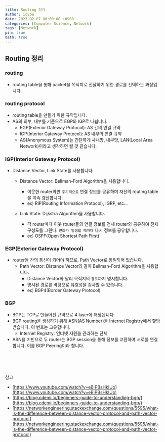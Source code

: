 ```yaml
---
title: Routing 정리
author: icyou
date: 2023-02-07 00:00:00 +0900
categories: [Computer Science, Network]
tags: [Network]
pin: true
math: true
---
```


## Routing 정리

### routing
- routing table을 통해 packet을 목적지로 전달하기 위한 경로를 선택하는 과정입니다.

### routing protocol
- routing table을 만들기 위한 규약입니다.
- AS의 외부, 내부를 기준으로 EGP와 IGP로 나뉩니다.
    + EGP(Exterior Gateway Protocol): AS 간의 연결 규약
    + IGP(Interior Gateway Protocol): AS 내부의 연결 규약
    * AS(Anonymous System)는 간단하게 사내망, 내부망, LAN(Local Area Network)이라고 생각하면 될 것 같습니다.

### IGP(Interior Gateway Protocol)
- Distance Vector, Link State를 사용합니다.
    - Distance Vector: Bellman-Ford Algorithm을 사용합니다.
        + 이웃한 router와만 `주기적으로` 연결 정보를 공유하며 자신의 routing table을 계속 갱신합니다.
        + ex) RIP(Routing Information Protocol), IGRP, etc...  

    - Link State: Dijkstra Algorithm을 사용합니다.
        + 각 router마다 이웃 router들의 연결 정보를 전체 router와 공유하여 전체 구성도를 그린다. `변화가 발생할 때마다` 다시 정보를 공유합니다.
        + ex) OSPF(Open Shortest Path First)

### EGP(Exterior Gateway Protocol)
- router들 간의 통신이 되어야 하므로, Path Vector로 통일되어 있습니다.
    - Path Vector: Distance Vector와 같이 Bellman-Ford Algorithm을 사용합니다.
        + Distance Vector와 달리 목적지의 `경로`까지 명시합니다.
        + 명시된 경로를 바탕으로 유효성을 검사할 수 있습니다.
        + ex) BGP4(Border Gateway Protocol)

### BGP 
- BGP는 TCP로 만들어진 규약으로 4 layer에 해당됩니다.
- BGP routing을 생성하기 위해 ASN(AS Number)을 Internet Registry에서 할당 받습니다. 이 번호는 고유합니다.
    + Internet Registry: 인터넷 자원을 관리하는 단체
- ASN을 기반으로 두 router는 BGP session을 통해 정보를 교환하여 서로를 연결합니다. 이를 BGP Peering이라 합니다.  



<br/><br/><br/><br/>
참고 
- [https://www.youtube.com/watch?v=eBiPBsHkIUo](https://www.youtube.com/watch?v=eBiPBsHkIUo)
- [https://blog.cdemi.io/beginners-guide-to-understanding-bgp/](https://blog.cdemi.io/beginners-guide-to-understanding-bgp/)
- [https://networkengineering.stackexchange.com/questions/5595/what-is-the-difference-between-distance-vector-protocol-and-path-vector-protocol](https://networkengineering.stackexchange.com/questions/5595/what-is-the-difference-between-distance-vector-protocol-and-path-vector-protocol)